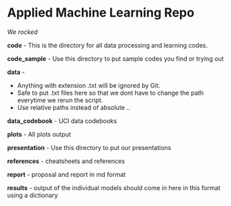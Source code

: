 # Applied Machine Learning Repo

*We rocked*

**code** - This is the directory for all data processing and learning codes.

**code_sample** - Use this directory to put sample codes you find or trying out
 
**data** - 
* Anything with extension .txt will be ignored by Git. 
* Safe to put .txt files here so that we dont have to change the path everytime we rerun the script. 
* Use relative paths instead of absolute .. 

**data_codebook** - UCI data codebooks

**plots** - All plots output

**presentation** - Use this directory to put our presentations

**references** - cheatsheets and references

**report** - proposal and report in md format

**results** - output of the individual models should come in here in this format using a dictionary
